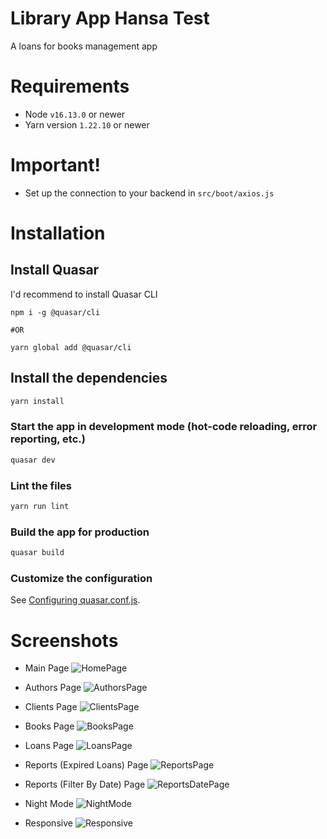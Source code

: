 # Library App Hansa Test

A loans for books management app

# Requirements
- Node `v16.13.0` or newer
- Yarn version `1.22.10` or newer

# Important!
- Set up the connection to your backend in `src/boot/axios.js`

# Installation

## Install Quasar
I'd recommend to install Quasar CLI
```
npm i -g @quasar/cli

#OR

yarn global add @quasar/cli
```

## Install the dependencies
```bash
yarn install
```

### Start the app in development mode (hot-code reloading, error reporting, etc.)
```bash
quasar dev
```

### Lint the files
```bash
yarn run lint
```

### Build the app for production
```bash
quasar build
```

### Customize the configuration
See [Configuring quasar.conf.js](https://v2.quasar.dev/quasar-cli/quasar-conf-js).

# Screenshots
- Main Page
![HomePage](/RemoteInfo/HomePage.png)

- Authors Page
![AuthorsPage](/RemoteInfo/Authors.png)

- Clients Page
![ClientsPage](/RemoteInfo/Clients.png)

- Books Page
![BooksPage](/RemoteInfo/Books.png)

- Loans Page
![LoansPage](/RemoteInfo/Loans.png)

- Reports (Expired Loans) Page
![ReportsPage](/RemoteInfo/ReportVencidos.png)

- Reports (Filter By Date) Page
![ReportsDatePage](/RemoteInfo/ReportFechas.png)

- Night Mode
![NightMode](/RemoteInfo/NightMode.png)

- Responsive
![Responsive](/RemoteInfo/Responsive.png)
